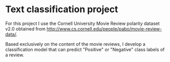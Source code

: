 # Text classification project

For this project I use the Cornell University Movie Review polarity dataset v2.0 obtained from http://www.cs.cornell.edu/people/pabo/movie-review-data/.

Based exclusively on the content of the movie reviews, I develop a classification model that can predict "Positive" or "Negative" class labels of a review.

